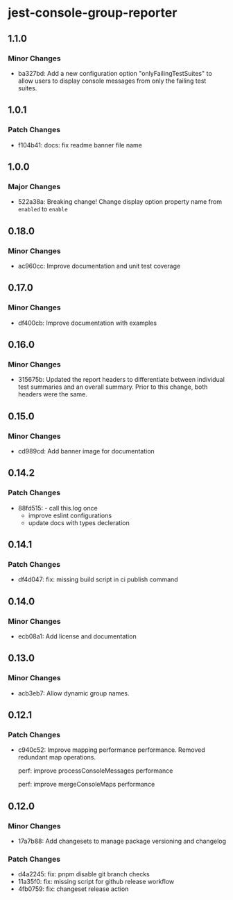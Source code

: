 # jest-console-group-reporter

## 1.1.0

### Minor Changes

- ba327bd: Add a new configuration option "onlyFailingTestSuites" to allow users to display console messages from only the failing test suites.

## 1.0.1

### Patch Changes

- f104b41: docs: fix readme banner file name

## 1.0.0

### Major Changes

- 522a38a: Breaking change!
  Change display option property name from `enabled` to `enable`

## 0.18.0

### Minor Changes

- ac960cc: Improve documentation and unit test coverage

## 0.17.0

### Minor Changes

- df400cb: Improve documentation with examples

## 0.16.0

### Minor Changes

- 315675b: Updated the report headers to differentiate between individual test summaries and an overall summary. Prior to this change, both headers were the same.

## 0.15.0

### Minor Changes

- cd989cd: Add banner image for documentation

## 0.14.2

### Patch Changes

- 88fd515: - call this.log once
  - improve eslint configurations
  - update docs with types decleration

## 0.14.1

### Patch Changes

- df4d047: fix: missing build script in ci publish command

## 0.14.0

### Minor Changes

- ecb08a1: Add license and documentation

## 0.13.0

### Minor Changes

- acb3eb7: Allow dynamic group names.

## 0.12.1

### Patch Changes

- c940c52: Improve mapping performance performance. Removed redundant map operations.

  perf: improve processConsoleMessages performance

  perf: improve mergeConsoleMaps performance

## 0.12.0

### Minor Changes

- 17a7b88: Add changesets to manage package versioning and changelog

### Patch Changes

- d4a2245: fix: pnpm disable git branch checks
- 11a35f0: fix: missing script for github release workflow
- 4fb0759: fix: changeset release action
